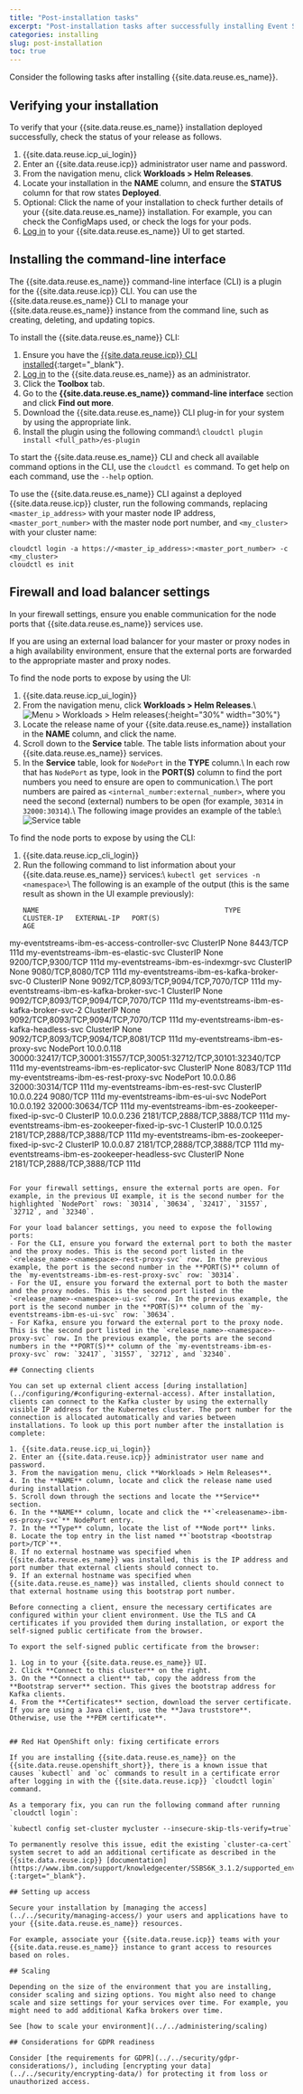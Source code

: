 ```yaml
---
title: "Post-installation tasks"
excerpt: "Post-installation tasks after successfully installing Event Streams."
categories: installing
slug: post-installation
toc: true
---
```


Consider the following tasks after installing {{site.data.reuse.es_name}}.

## Verifying your installation

To verify that your {{site.data.reuse.es_name}} installation deployed successfully, check the status of your release as follows.

1. {{site.data.reuse.icp_ui_login}}
2. Enter an {{site.data.reuse.icp}} administrator user name and password.
3. From the navigation menu, click **Workloads > Helm Releases**.
4. Locate your installation in the **NAME** column, and ensure the **STATUS** column for that row states **Deployed**.
5. Optional: Click the name of your installation to check further details of your {{site.data.reuse.es_name}} installation. For example, you can check the ConfigMaps used, or check the logs for your pods.
6. [Log in](../../getting-started/logging-in) to your {{site.data.reuse.es_name}} UI to get started.

## Installing the command-line interface

The {{site.data.reuse.es_name}} command-line interface (CLI) is a plugin for the {{site.data.reuse.icp}} CLI. You can use the {{site.data.reuse.es_name}} CLI to manage your {{site.data.reuse.es_name}} instance from the command line, such as creating, deleting, and updating topics.

To install the {{site.data.reuse.es_name}} CLI:
1. Ensure you have the [{{site.data.reuse.icp}} CLI installed](https://www.ibm.com/support/knowledgecenter/SSBS6K_3.1.2/manage_cluster/install_cli.html){:target="_blank"}.
2. [Log in](../../getting-started/logging-in/) to the {{site.data.reuse.es_name}} as an administrator.
3. Click the **Toolbox** tab.
4. Go to the **{{site.data.reuse.es_name}} command-line interface** section and click **Find out more**.
5. Download the {{site.data.reuse.es_name}} CLI plug-in for your system by using the appropriate link.
6. Install the plugin using the following command:\\
   `cloudctl plugin install <full_path>/es-plugin`

To start the {{site.data.reuse.es_name}} CLI and check all available command options in the CLI, use the `cloudctl es` command. To get help on each command, use the `--help` option.

To use the {{site.data.reuse.es_name}} CLI against a deployed {{site.data.reuse.icp}} cluster, run the following commands, replacing `<master_ip_address>` with your master node IP address, `<master_port_number>` with the master node port number, and `<my_cluster>` with your cluster name:
```
cloudctl login -a https://<master_ip_address>:<master_port_number> -c <my_cluster>
cloudctl es init
```

## Firewall and load balancer settings

In your firewall settings, ensure you enable communication for the node ports that {{site.data.reuse.es_name}} services use.

If you are using an external load balancer for your master or proxy nodes in a high availability environment, ensure that the external ports are forwarded to the appropriate master and proxy nodes.

To find the node ports to expose by using the UI:

1. {{site.data.reuse.icp_ui_login}}
2. From the navigation menu, click **Workloads > Helm Releases**.\\
   ![Menu > Workloads > Helm releases](../../../images/icp_menu_helmreleases.png "Screen capture showing how to select Workloads > Helm releases from navigation menu"){:height="30%" width="30%"}
3. Locate the release name of your {{site.data.reuse.es_name}} installation in the **NAME** column, and click the name.
4. Scroll down to the **Service** table. The table lists information about your {{site.data.reuse.es_name}} services.
5. In the **Service** table, look for `NodePort` in the **TYPE** column.\\
   In each row that has `NodePort` as type, look in the **PORT(S)** column to find the port numbers you need to ensure are open to communication.\\
   The port numbers are paired as `<internal_number:external_number>`, where you need the second (external) numbers to be open (for example, `30314` in `32000:30314`).\\
   The following image provides an example of the table:\\
   ![Service table](../../../images/service_nodeports.png "Screen capture showing service table with the NodePort types highlighted.")

To find the node ports to expose by using the CLI:

1. {{site.data.reuse.icp_cli_login}}
2. Run the following command to list information about your {{site.data.reuse.es_name}} services:\\
   `kubectl get services -n <namespace>`\\
   The following is an example of the output (this is the same result as shown in the UI example previously):
   ```
   NAME                                              TYPE        CLUSTER-IP   EXTERNAL-IP   PORT(S)                                                           AGE
my-eventstreams-ibm-es-access-controller-svc      ClusterIP   None         <none>        8443/TCP                                                          111d
my-eventstreams-ibm-es-elastic-svc                ClusterIP   None         <none>        9200/TCP,9300/TCP                                                 111d
my-eventstreams-ibm-es-indexmgr-svc               ClusterIP   None         <none>        9080/TCP,8080/TCP                                                 111d
my-eventstreams-ibm-es-kafka-broker-svc-0         ClusterIP   None         <none>        9092/TCP,8093/TCP,9094/TCP,7070/TCP                               111d
my-eventstreams-ibm-es-kafka-broker-svc-1         ClusterIP   None         <none>        9092/TCP,8093/TCP,9094/TCP,7070/TCP                               111d
my-eventstreams-ibm-es-kafka-broker-svc-2         ClusterIP   None         <none>        9092/TCP,8093/TCP,9094/TCP,7070/TCP                               111d
my-eventstreams-ibm-es-kafka-headless-svc         ClusterIP   None         <none>        9092/TCP,8093/TCP,9094/TCP,8081/TCP                               111d
my-eventstreams-ibm-es-proxy-svc                  NodePort    10.0.0.118   <none>        30000:32417/TCP,30001:31557/TCP,30051:32712/TCP,30101:32340/TCP   111d
my-eventstreams-ibm-es-replicator-svc             ClusterIP   None         <none>        8083/TCP                                                          111d
my-eventstreams-ibm-es-rest-proxy-svc             NodePort    10.0.0.86    <none>        32000:30314/TCP                                                   111d
my-eventstreams-ibm-es-rest-svc                   ClusterIP   10.0.0.224   <none>        9080/TCP                                                          111d
my-eventstreams-ibm-es-ui-svc                     NodePort    10.0.0.192   <none>        32000:30634/TCP                                                   111d
my-eventstreams-ibm-es-zookeeper-fixed-ip-svc-0   ClusterIP   10.0.0.236   <none>        2181/TCP,2888/TCP,3888/TCP                                        111d
my-eventstreams-ibm-es-zookeeper-fixed-ip-svc-1   ClusterIP   10.0.0.125   <none>        2181/TCP,2888/TCP,3888/TCP                                        111d
my-eventstreams-ibm-es-zookeeper-fixed-ip-svc-2   ClusterIP   10.0.0.87    <none>        2181/TCP,2888/TCP,3888/TCP                                        111d
my-eventstreams-ibm-es-zookeeper-headless-svc     ClusterIP   None         <none>        2181/TCP,2888/TCP,3888/TCP                                        111d

   ```

For your firewall settings, ensure the external ports are open. For example, in the previous UI example, it is the second number for the highlighted `NodePort` rows: `30314`, `30634`, `32417`, `31557`, `32712`, and `32340`.

For your load balancer settings, you need to expose the following ports:
- For the CLI, ensure you forward the external port to both the master and the proxy nodes. This is the second port listed in the `<release_name>-<namespace>-rest-proxy-svc` row. In the previous example, the port is the second number in the **PORT(S)** column of the `my-eventstreams-ibm-es-rest-proxy-svc` row: `30314`.
- For the UI, ensure you forward the external port to both the master and the proxy nodes. This is the second port listed in the `<release_name>-<namespace>-ui-svc` row. In the previous example, the port is the second number in the **PORT(S)** column of the `my-eventstreams-ibm-es-ui-svc` row: `30634`.
- For Kafka, ensure you forward the external port to the proxy node. This is the second port listed in the `<release_name>-<namespace>-proxy-svc` row. In the previous example, the ports are the second numbers in the **PORT(S)** column of the `my-eventstreams-ibm-es-proxy-svc` row: `32417`, `31557`, `32712`, and `32340`.

## Connecting clients

You can set up external client access [during installation](../configuring/#configuring-external-access). After installation, clients can connect to the Kafka cluster by using the externally visible IP address for the Kubernetes cluster. The port number for the connection is allocated automatically and varies between installations. To look up this port number after the installation is complete:

1. {{site.data.reuse.icp_ui_login}}
2. Enter an {{site.data.reuse.icp}} administrator user name and password.
3. From the navigation menu, click **Workloads > Helm Releases**.
4. In the **NAME** column, locate and click the release name used during installation.
5. Scroll down through the sections and locate the **Service** section.
6. In the **NAME** column, locate and click the **`<releasename>-ibm-es-proxy-svc`** NodePort entry.
7. In the **Type** column, locate the list of **Node port** links.
8. Locate the top entry in the list named **`bootstrap <bootstrap port>/TCP`**.
8. If no external hostname was specified when {{site.data.reuse.es_name}} was installed, this is the IP address and port number that external clients should connect to.
9. If an external hostname was specified when {{site.data.reuse.es_name}} was installed, clients should connect to that external hostname using this bootstrap port number.

Before connecting a client, ensure the necessary certificates are configured within your client environment. Use the TLS and CA certificates if you provided them during installation, or export the self-signed public certificate from the browser.

To export the self-signed public certificate from the browser:

1. Log in to your {{site.data.reuse.es_name}} UI.
2. Click **Connect to this cluster** on the right.
3. On the **Connect a client** tab, copy the address from the **Bootstrap server** section. This gives the bootstrap address for Kafka clients.
4. From the **Certificates** section, download the server certificate. If you are using a Java client, use the **Java truststore**. Otherwise, use the **PEM certificate**.


## Red Hat OpenShift only: fixing certificate errors

If you are installing {{site.data.reuse.es_name}} on the {{site.data.reuse.openshift_short}}, there is a known issue that causes `kubectl` and `oc` commands to result in a certificate error after logging in with the {{site.data.reuse.icp}} `cloudctl login` command.

As a temporary fix, you can run the following command after running `cloudctl login`:

`kubectl config set-cluster mycluster --insecure-skip-tls-verify=true`

To permanently resolve this issue, edit the existing `cluster-ca-cert` system secret to add an additional certificate as described in the  {{site.data.reuse.icp}} [documentation](https://www.ibm.com/support/knowledgecenter/SSBS6K_3.1.2/supported_environments/openshift/known_issues_openshift.html#cert){:target="_blank"}.

## Setting up access

Secure your installation by [managing the access](../../security/managing-access/) your users and applications have to your {{site.data.reuse.es_name}} resources.

For example, associate your {{site.data.reuse.icp}} teams with your {{site.data.reuse.es_name}} instance to grant access to resources based on roles.

## Scaling

Depending on the size of the environment that you are installing, consider scaling and sizing options. You might also need to change scale and size settings for your services over time. For example, you might need to add additional Kafka brokers over time.

See [how to scale your environment](../../administering/scaling)

## Considerations for GDPR readiness

Consider [the requirements for GDPR](../../security/gdpr-considerations/), including [encrypting your data](../../security/encrypting-data/) for protecting it from loss or unauthorized access.
